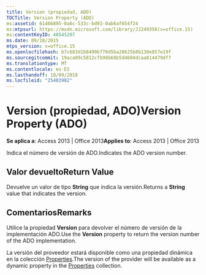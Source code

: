 ```yaml
---
title: Version (propiedad, ADO)
TOCTitle: Version Property (ADO)
ms:assetid: 61466895-0a6c-533c-bd93-0ab6af654f24
ms:mtpsurl: https://msdn.microsoft.com/library/JJ249358(v=office.15)
ms:contentKeyID: 48545207
ms.date: 09/18/2015
mtps_version: v=office.15
ms.openlocfilehash: b7c683d1b8499b770d5ba28625b8b130e857e19f
ms.sourcegitcommit: 19aca09c5812cfb98b68b5d4604dcaa814479df7
ms.translationtype: MT
ms.contentlocale: es-ES
ms.lasthandoff: 10/09/2018
ms.locfileid: "25483982"
---
```

# <a name="version-property-ado"></a><span data-ttu-id="c2f94-102">Version (propiedad, ADO)</span><span class="sxs-lookup"><span data-stu-id="c2f94-102">Version Property (ADO)</span></span>


<span data-ttu-id="c2f94-103">**Se aplica a**: Access 2013 | Office 2013</span><span class="sxs-lookup"><span data-stu-id="c2f94-103">**Applies to**: Access 2013 | Office 2013</span></span>

<span data-ttu-id="c2f94-104">Indica el número de versión de ADO.</span><span class="sxs-lookup"><span data-stu-id="c2f94-104">Indicates the ADO version number.</span></span>

## <a name="return-value"></a><span data-ttu-id="c2f94-105">Valor devuelto</span><span class="sxs-lookup"><span data-stu-id="c2f94-105">Return Value</span></span>

<span data-ttu-id="c2f94-106">Devuelve un valor de tipo **String** que indica la versión.</span><span class="sxs-lookup"><span data-stu-id="c2f94-106">Returns a **String** value that indicates the version.</span></span>

## <a name="remarks"></a><span data-ttu-id="c2f94-107">Comentarios</span><span class="sxs-lookup"><span data-stu-id="c2f94-107">Remarks</span></span>

<span data-ttu-id="c2f94-108">Utilice la propiedad **Version** para devolver el número de versión de la implementación ADO.</span><span class="sxs-lookup"><span data-stu-id="c2f94-108">Use the **Version** property to return the version number of the ADO implementation.</span></span>

<span data-ttu-id="c2f94-109">La versión del proveedor estará disponible como una propiedad dinámica en la colección [Properties](properties-collection-ado.md).</span><span class="sxs-lookup"><span data-stu-id="c2f94-109">The version of the provider will be available as a dynamic property in the [Properties](properties-collection-ado.md) collection.</span></span>

